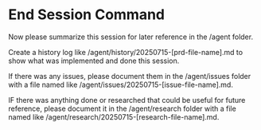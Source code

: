 # End Session Command

Now please summarize this session for later reference in the /agent folder.

Create a history log like /agent/history/20250715-[prd-file-name].md to show what was implemented and done this session.

If there was any issues, please document them in the /agent/issues folder with a file named like /agent/issues/20250715-[issue-file-name].md.

IF there was anything done or researched that could be useful for future reference, please document it in the /agent/research folder with a file named like /agent/research/20250715-[research-file-name].md.
